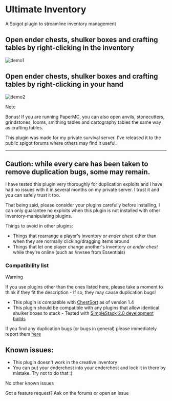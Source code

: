 # Ultimate Inventory
A Spigot plugin to streamline inventory management

## Open ender chests, shulker boxes and crafting tables by right-clicking **in the inventory**
![demo1](https://user-images.githubusercontent.com/21290233/232254337-f1f93c3f-a896-418f-9473-ad58645b00f3.gif)

## Open ender chests, shulker boxes and crafting tables by right-clicking **in your hand**
![demo2](https://user-images.githubusercontent.com/21290233/232255429-a0437498-1c26-4fcd-8393-4da04e667f01.gif)

> [!NOTE]
> Bonus! If you are running PaperMC, you can also open anvils, stonecutters, grindstones, looms, smithing tables and cartography tables the same way as crafting tables.

This plugin was made for my private survival server. I've released it to the public spigot forums where others may find it useful.

----

## **Caution: while every care has been taken to remove duplication bugs, some may remain.**

I have tested this plugin very thoroughly for duplication exploits and I have had no issues with it in several months on my private server. I trust it and you can safely trust it too.

That being said, please consider your plugins carefully before installing, I can only guarantee no exploits when this plugin is not installed with other inventory-manipulating plugins.

Things to avoid in other plugins:
- Things that rearrange a player's inventory *or ender chest* other than when they are normally clicking/dragging items around
- Things that let one player change another's inventory *or ender chest* while they're online (such as /invsee from Essentials)

### Compatibility list

> [!WARNING]
> If you use plugins other than the ones listed here, please take a moment to think if they fit the description - If so, they may cause duplication bugs!

- This plugin is compatible with [ChestSort](https://www.spigotmc.org/resources/chestsort-api.59773/) as of version 1.4
- This plugin should be compatible with any plugins that allow identical shulker boxes to stack - Tested with [SimpleStack 2.0 development builds](https://github.com/Mikedeejay2/SimpleStackPlugin)

If you find any duplication bugs (or bugs in general) please immediately report them [here](https://github.com/percyqaz/Shulkerbox/issues)

## Known issues:
- This plugin doesn't work in the creative inventory
- You can put your enderchest into your enderchest and lock it in there by mistake. Try not to do that :)

No other known issues

Got a feature request? Ask on the forums or open an issue
